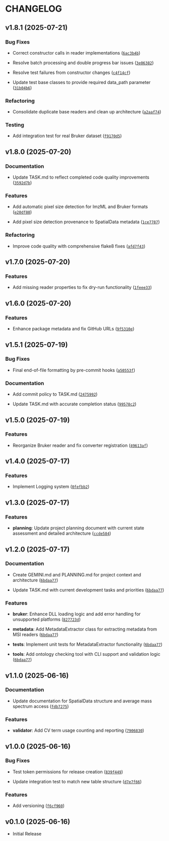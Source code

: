 # CHANGELOG

<!-- version list -->

## v1.8.1 (2025-07-21)

### Bug Fixes

- Correct constructor calls in reader implementations
  ([`6ac3b4b`](https://github.com/Tomatokeftes/MSIConverter/commit/6ac3b4b42624f8e4780c4d2e0bd5d4e7afd4f549))

- Resolve batch processing and double progress bar issues
  ([`3e06382`](https://github.com/Tomatokeftes/MSIConverter/commit/3e063826d5ffec99d0fc975967580c2e0047d504))

- Resolve test failures from constructor changes
  ([`c4f14cf`](https://github.com/Tomatokeftes/MSIConverter/commit/c4f14cfab24090392a5a28c217741e1241cf2e0f))

- Update test base classes to provide required data_path parameter
  ([`31b04b6`](https://github.com/Tomatokeftes/MSIConverter/commit/31b04b61748794dbf77c22da88123f7dac6edaeb))

### Refactoring

- Consolidate duplicate base readers and clean up architecture
  ([`a2aaf74`](https://github.com/Tomatokeftes/MSIConverter/commit/a2aaf7466a742f088a6ba67fef42edfa7863d87f))

### Testing

- Add integration test for real Bruker dataset
  ([`f9170d5`](https://github.com/Tomatokeftes/MSIConverter/commit/f9170d51cf9cbe00b453e63ac00261fca0b4b245))


## v1.8.0 (2025-07-20)

### Documentation

- Update TASK.md to reflect completed code quality improvements
  ([`3592d7b`](https://github.com/Tomatokeftes/MSIConverter/commit/3592d7b3fceaae2569d1e21c6a2ab1370edaab49))

### Features

- Add automatic pixel size detection for ImzML and Bruker formats
  ([`e20df80`](https://github.com/Tomatokeftes/MSIConverter/commit/e20df80179c5ae2d64cee56fbe291b308dd19f1c))

- Add pixel size detection provenance to SpatialData metadata
  ([`1ce7787`](https://github.com/Tomatokeftes/MSIConverter/commit/1ce778790bb15010b520ee5d7c6861835e6e90e1))

### Refactoring

- Improve code quality with comprehensive flake8 fixes
  ([`afd7f43`](https://github.com/Tomatokeftes/MSIConverter/commit/afd7f4339680834edf6ec88997eda6492755f22e))


## v1.7.0 (2025-07-20)

### Features

- Add missing reader properties to fix dry-run functionality
  ([`1feee33`](https://github.com/Tomatokeftes/MSIConverter/commit/1feee3342eb7e4b93cf7d855747e67df2bc78094))


## v1.6.0 (2025-07-20)

### Features

- Enhance package metadata and fix GitHub URLs
  ([`9f5310e`](https://github.com/Tomatokeftes/MSIConverter/commit/9f5310e2bdcabbc197e6b06c80f320ba10583dec))


## v1.5.1 (2025-07-19)

### Bug Fixes

- Final end-of-file formatting by pre-commit hooks
  ([`a50553f`](https://github.com/Tomatokeftes/MSIConverter/commit/a50553fc8635ce172ce52cc314ae11215c555071))

### Documentation

- Add commit policy to TASK.md
  ([`2475992`](https://github.com/Tomatokeftes/MSIConverter/commit/24759924234b59a61387d084fd3e1bceb6080b0b))

- Update TASK.md with accurate completion status
  ([`99578c2`](https://github.com/Tomatokeftes/MSIConverter/commit/99578c23784b9b4f6a11f6276f1e6a51fae5c195))


## v1.5.0 (2025-07-19)

### Features

- Reorganize Bruker reader and fix converter registration
  ([`49613af`](https://github.com/Tomatokeftes/MSIConverter/commit/49613afcc3341138269d6db2b74a5638a5ca0f16))


## v1.4.0 (2025-07-17)

### Features

- Implement Logging system
  ([`0fefbb2`](https://github.com/Tomatokeftes/MSIConverter/commit/0fefbb2f8a009e72394c2342586bde85e17319f7))


## v1.3.0 (2025-07-17)

### Features

- **planning**: Update project planning document with current state assessment and detailed
  architecture
  ([`ccde584`](https://github.com/Tomatokeftes/MSIConverter/commit/ccde5849c0249e72a05fe4c54e170813f6eabc48))


## v1.2.0 (2025-07-17)

### Documentation

- Create GEMINI.md and PLANNING.md for project context and architecture
  ([`6bdaa77`](https://github.com/Tomatokeftes/MSIConverter/commit/6bdaa77ea3f3bcd7217a91beeab167c48c17307e))

- Update TASK.md with current development tasks and priorities
  ([`6bdaa77`](https://github.com/Tomatokeftes/MSIConverter/commit/6bdaa77ea3f3bcd7217a91beeab167c48c17307e))

### Features

- **bruker**: Enhance DLL loading logic and add error handling for unsupported platforms
  ([`827723d`](https://github.com/Tomatokeftes/MSIConverter/commit/827723d0e2aad2e29fdfab1f31aa3d840db56c86))

- **metadata**: Add MetadataExtractor class for extracting metadata from MSI readers
  ([`6bdaa77`](https://github.com/Tomatokeftes/MSIConverter/commit/6bdaa77ea3f3bcd7217a91beeab167c48c17307e))

- **tests**: Implement unit tests for MetadataExtractor functionality
  ([`6bdaa77`](https://github.com/Tomatokeftes/MSIConverter/commit/6bdaa77ea3f3bcd7217a91beeab167c48c17307e))

- **tools**: Add ontology checking tool with CLI support and validation logic
  ([`6bdaa77`](https://github.com/Tomatokeftes/MSIConverter/commit/6bdaa77ea3f3bcd7217a91beeab167c48c17307e))


## v1.1.0 (2025-06-16)

### Documentation

- Update documentation for SpatialData structure and average mass spectrum access
  ([`fdb7275`](https://github.com/Tomatokeftes/MSIConverter/commit/fdb72752133b142187b5486aca5c959b484f43af))

### Features

- **validator**: Add CV term usage counting and reporting
  ([`7906830`](https://github.com/Tomatokeftes/MSIConverter/commit/790683022632df22fec85ad007312da8959aca2a))


## v1.0.0 (2025-06-16)

### Bug Fixes

- Test token permissions for release creation
  ([`839f449`](https://github.com/Tomatokeftes/MSIConverter/commit/839f449a2f1f5f8740f92d1ef465d56209430e9b))

- Update integration test to match new table structure
  ([`d7e7f66`](https://github.com/Tomatokeftes/MSIConverter/commit/d7e7f6620654f0552c266fdcf5775d2ef0760abc))

### Features

- Add versioning
  ([`f6cf960`](https://github.com/Tomatokeftes/MSIConverter/commit/f6cf96087f3785069abc347aecefdf00c1f604cb))


## v0.1.0 (2025-06-16)

- Initial Release
